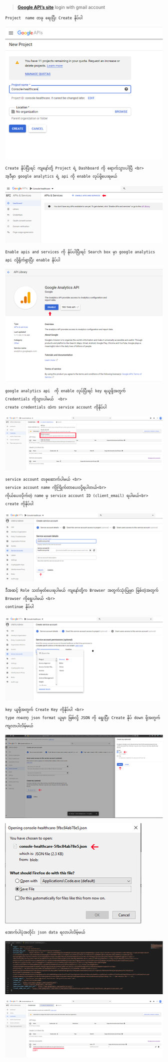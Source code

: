  > **[Google API’s site](https://console.developers.google.com/apis/)**
  login with gmail account
```
Project  name တခု ရေးပြီး Create နိုပ်ပါ
```
![enter image description here](images/6.PNG)
```
Create နိုပ်ပြီးရင် ကျနော်တို့ Project ရဲ့ Dashboard ကို ရောက်သွားပါပြီ <br>
အ့ဒီမှာ google analytics ရဲ့ api ကို enable လုပ်ဖို့ပေးရမယ်
```
![enter image description here](images/7.PNG)
```
Enable apis and services ကို နိုပ်ပါပြီးရင် Search box မှာ google analytics api လို့ရိုက်ရှာပြီး enable နိုပ်ပါ
```
![enter image description here](images/8.PNG)
```
google analytics api  ကို enable လုပ်ပြီးရင် key ရယူဖို့အတွက် 
Credentials ကိုသွားပါမယ်  <br>
create credentials ထဲက service account ကိုနိုပ်ပါ
```
![enter image description here](images/9.PNG)
```
service account တခုဆောက်ပါမယ် <br>
service account name ကိုကြိုက်တာပေးလို့ရပါတယ်<br>
ကိုယ်ပေးလိုက်တဲ့ name မှ service account ID (client_email) ရပါမယ်<br>
create ကိုနိုပ်ပါ
```
![enter image description here](images/10.PNG)
```
ဒီအဆင့် Role သတ်မှတ်ပေးရပါမယ် ကျနော်တို့က Browser အတွက်သုံးပြုမှာ ဖြစ်တဲ့အတွက် Browser ကိုရွေးပါမယ် <br>
continue နိုပ်ပါ
```
![enter image description here](images/11.PNG)
```
key ယူဖို့အတွက် Create Key ကိုနိုပ်ပါ <br>
type ကတော့ json format ယူမှာ ဖြစ်လို့ JSON ကို ရွေးပြီး Create နိုပ် down ဖို့အတွက် ကျလာပါလိမ့်မယ်
```
![enter image description here](images/12.PNG)

![enter image description here](images/13.PNG)
```
အောက်ပါပုံအတိုင်း json data ရလာပါလိမ့်မယ်
```
![enter image description here](images/14.PNG)

![enter image description here](images/15.PNG)
<!--stackedit_data:
eyJoaXN0b3J5IjpbLTE2MzI1NTI5OSwtMTMwMTg2NzAwOCwtMT
E4OTQxOTA3MCwtNDY5NDU0NDE3LDgxNTUwNjE2NSwtMjM2OTgz
MDM0LC0xODkwNDE2NTk2LC00MDk3NTkzMDcsMTY4NTY2MjMwNy
w3MzA5OTgxMTZdfQ==
-->
